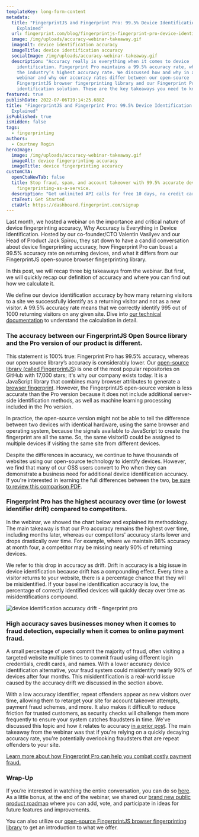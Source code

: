 ```yaml
---
templateKey: long-form-content
metadata:
  title: "FingerprintJS and Fingerprint Pro: 99.5% Device Identification Accuracy
    Explained"
  url: fingerprint.com/blog/fingerprintjs-fingerprint-pro-device-identification-accuracy-explained
  image: /img/uploads/accuracy-webinar-takeaway.gif
  imageAlt: device identification accuracy
  imageTitle: device identification accuracy
  socialImage: /img/uploads/accuracy-webinar-takeaway.gif
  description: "Accuracy really is everything when it comes to device
    identification. Fingerprint Pro maintains a 99.5% accuracy rate, which is
    the industry’s highest accuracy rate. We discussed how and why in a recent
    webinar and why our accuracy rates differ between our open-source
    FingerprintJS browser fingerprinting library and our Fingerprint Pro device
    identification solution. These are the key takeaways you need to know. "
featured: true
publishDate: 2022-07-06T19:14:25.688Z
title: "FingerprintJS and Fingerprint Pro: 99.5% Device Identification Accuracy
  Explained"
isPublished: true
isHidden: false
tags:
  - fingerprinting
authors:
  - Courtney Rogin
heroImage:
  image: /img/uploads/accuracy-webinar-takeaway.gif
  imageAlt: device fingerprinting accuracy
  imageTitle: device fingerprinting accuracy
customCTA:
  openCtaNewTab: false
  title: Stop fraud, spam, and account takeover with 99.5% accurate device
    fingerprinting-as-a-service.
  description: "Get unlimited API calls for free 10 days, no credit card required. "
  ctaText: Get Started
  ctaUrl: https://dashboard.fingerprint.com/signup
---
```

Last month, we hosted a webinar on the importance and critical nature of device fingerprinting accuracy, Why Accuracy is Everything in Device Identification. Hosted by our co-founder/CTO Valentin Vasilyev and our Head of Product Jack Spirou, they sat down to have a candid conversation about device fingerprinting accuracy, how Fingerprint Pro can boast a 99.5% accuracy rate on returning devices, and what it differs from our FingerprintJS open-source browser fingerprinting library. 

In this post, we will recap three big takeaways from the webinar. But first, we will quickly recap our definition of accuracy and where you can find out how we calculate it. 

We define our device identification accuracy by how many returning visitors to a site we successfully identify as a returning visitor and not as a new visitor. A 99.5% accuracy rate means that we correctly identify 995 out of 1000 returning visitors on any given site. Dive into [our technical documentation](https://dev.fingerprint.com/docs/understanding-our-995-accuracy) to understand the calculation in detail.  

### The accuracy between our FingerprintJS Open Source library and the Pro version of our product is different.

This statement is 100% true: Fingerprint Pro has 99.5% accuracy, whereas our open source library’s accuracy is considerably lower. Our [open-source library (called FingerprintJS](https://github.com/fingerprintjs/fingerprintjs)) is one of the most popular repositories on GitHub with 17,000 stars; it's why our company exists today. It is a JavaScript library that combines many browser attributes to generate a [browser fingerprint](https://fingerprint.com/blog/what-is-browser-fingerprinting/). However, the FingerprintJS open-source version is less accurate than the Pro version because it does not include additional server-side identification methods, as well as machine learning processing included in the Pro version. 

In practice, the open-source version might not be able to tell the difference between two devices with identical hardware, using the same browser and operating system, because the signals available to JavaScript to create the fingerprint are all the same. So, the same visitorID could be assigned to multiple devices if visiting the same site from different devices.

Despite the differences in accuracy, we continue to have thousands of websites using our open-source technology to identify devices. However, we find that many of our OSS users convert to Pro when they can demonstrate a business need for additional device identification accuracy. If you're interested in learning the full differences between the two, [be sure to review this comparison PDF](https://try.fingerprint.com/en-us/oss-vs-pro-comparison-pdf).

### Fingerprint Pro has the highest accuracy over time (or lowest identifier drift) compared to competitors.

In the webinar, we showed the chart below and explained its methodology. The main takeaway is that our Pro accuracy remains the highest over time, including months later, whereas our competitors' accuracy starts lower and drops drastically over time. For example, where we maintain 98% accuracy at month four, a competitor may be missing nearly 90% of returning devices. 

We refer to this drop in accuracy as drift. Drift in accuracy is a big issue in device identification because drift has a compounding effect. Every time a visitor returns to your website, there is a percentage chance that they will be misidentified. If your baseline identification accuracy is low, the percentage of correctly identified devices will quickly decay over time as misidentifications compound.

![device identification accuracy drift - fingerprint pro ](https://lh5.googleusercontent.com/OkV-g8VdyvcSMUxs2CsbGRzNeIVpmfr61auuyA3PD821kgf1Ot-kDw-9A7B0Gz4zFLM528FIEIJwXqL-hTY57POq9Wm4uDn3Q_v8eoBOzJqp8yWvtAwwWyg2tM7CDJJXax3MASVXFclSrElf1y8 "device identification accuracy drift - fingerprint pro ")

### High accuracy saves businesses money when it comes to fraud detection, especially when it comes to online payment fraud.

A small percentage of users commit the majority of fraud, often visiting a targeted website multiple times to commit fraud using different login credentials, credit cards, and names. With a lower accuracy device identification alternative, your fraud system could misidentify nearly 90% of devices after four months. This misidentification is a real-world issue caused by the accuracy drift we discussed in the section above. 

With a low accuracy identifier, repeat offenders appear as new visitors over time, allowing them to retarget your site for account takeover attempts, payment fraud schemes, and more. It also makes it difficult to reduce friction for trusted customers, as security checks will challenge them more frequently to ensure your system catches fraudsters in time. We've discussed this topic and how it relates to accuracy [in a prior post](https://fingerprint.com/blog/device-fingerprinting-accuracy/). The main takeaway from the webinar was that if you're relying on a quickly decaying accuracy rate, you're potentially overlooking fraudsters that are repeat offenders to your site.

[Learn more about how Fingerprint Pro can help you combat costly payment fraud.](https://fingerprint.com/payment-fraud/)

### Wrap-Up

If you’re interested in watching the entire conversation, you can do so [here](https://try.fingerprint.com/webinar-recording-device-identification-accuracy). As a little bonus, at the end of the webinar, we shared our [brand new public product roadmap](https://portal.productboard.com/fingerprintjs/1-fingerprintjs-product-roadmap/tabs/1-under-consideration) where you can add, vote, and participate in ideas for future features and improvements.

You can also utilize our [open-source FingerprintJS browser fingerprinting library](https://github.com/fingerprintjs/fingerprintjs/) to get an introduction to what we offer.